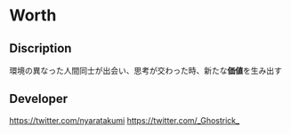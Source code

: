 # Worth

## Discription
環境の異なった人間同士が出会い、思考が交わった時、新たな**価値**を生み出す

## Developer
  <https://twitter.com/nyaratakumi>
<https://twitter.com/_Ghostrick_>
